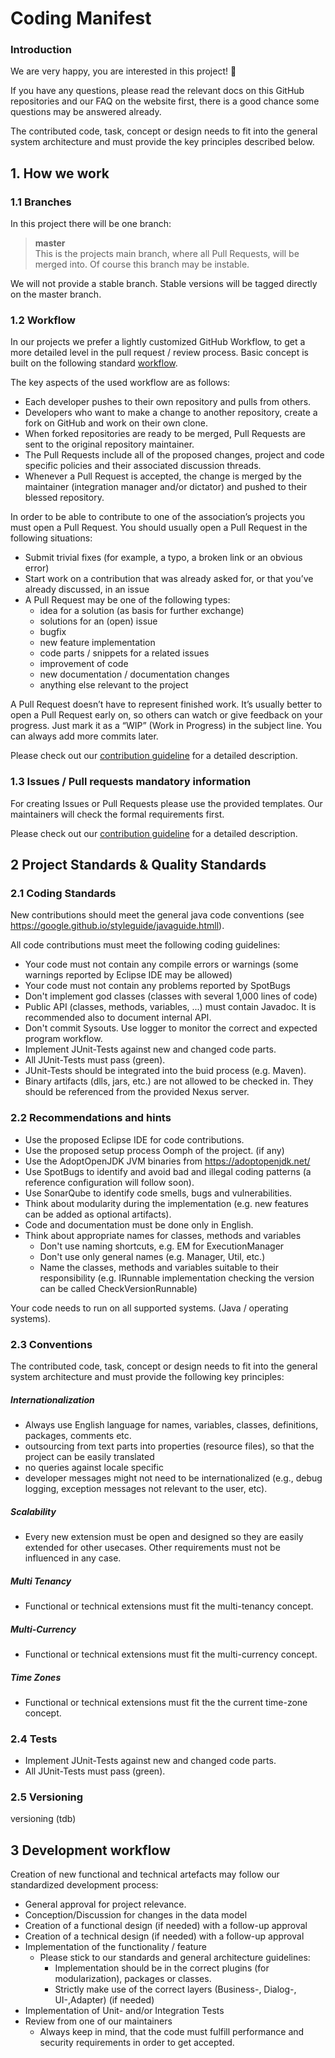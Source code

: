 


# Coding Manifest
### Introduction
We are very happy, you are interested in this project! :metal:   

If you have any questions, please read the relevant docs on this GitHub repositories and our FAQ on the website first, there is a good chance some questions may be answered already.

The contributed code, task, concept or design needs to fit into the general system architecture and must provide the key principles described below.

## 1. How we work
### 1.1 Branches
In this project there will be one branch: 
> **master**  
>This is the projects main branch, where all Pull Requests, will be merged into. Of course this branch may be instable.  
 
We will not provide a stable branch. Stable versions will be tagged directly on the master branch.

### 1.2	Workflow
In our projects we prefer a lightly customized GitHub Workflow, to get a more detailed level in the pull request / review process. Basic concept is built on the following standard [workflow](https://guides.github.com/introduction/flow/).

The key aspects of the used workflow are as follows:
- Each developer pushes to their own repository and pulls from others.
- Developers who want to make a change to another repository, create a fork on GitHub and work on their own clone.
- When forked repositories are ready to be merged, Pull Requests are sent to the original repository maintainer.
- The Pull Requests include all of the proposed changes, project and code specific policies and their associated discussion threads.
- Whenever a Pull Request is accepted, the change is merged by the maintainer (integration manager and/or dictator) and pushed to their blessed repository.

In order to be able to contribute to one of the association’s projects you must open a Pull Request. You should usually open a Pull Request in the following situations:
- Submit trivial fixes (for example, a typo, a broken link or an obvious error)
- Start work on a contribution that was already asked for, or that you’ve already discussed, in an issue
- A Pull Request may be one of the following types:  
  - idea for a solution (as basis for further exchange)
  - solutions for an (open) issue
  - bugfix
  - new feature implementation  
  - code parts / snippets for a related issues
  - improvement of code  
  - new documentation / documentation changes
  - anything else relevant to the project
  
A Pull Request doesn’t have to represent finished work. It’s usually better to open a Pull Request early on, so others can watch or give feedback on your progress. Just mark it as a “WIP” (Work in Progress) in the subject line. You can always add more commits later.

Please check out our [contribution guideline](CONTRIBUTING.md) for a detailed description.

### 1.3	Issues / Pull requests mandatory information
For creating Issues or Pull Requests please use the provided templates. 
Our maintainers will check the formal requirements first. 

Please check out our [contribution guideline](CONTRIBUTING.md) for a detailed description.

## 2 Project Standards & Quality Standards

### 2.1 Coding Standards

New contributions should meet the general java code conventions (see <https://google.github.io/styleguide/javaguide.htmll>).

All code contributions must meet the following coding guidelines:

* Your code must not contain any compile errors or warnings (some warnings reported by Eclipse IDE may be allowed)
* Your code must not contain any problems reported by SpotBugs
* Don't implement god classes (classes with several 1,000 lines of code)
* Public API (classes, methods, variables, ...) must contain Javadoc. It is recommended also to document internal API.
* Don't commit Sysouts. Use logger to monitor the correct and expected program workflow.
* Implement JUnit-Tests against new and changed code parts.
* All JUnit-Tests must pass (green).
* JUnit-Tests should be integrated into the buid process (e.g. Maven).
* Binary artifacts (dlls, jars, etc.) are not allowed to be checked in. They should be referenced from the provided Nexus server.

### 2.2 Recommendations and hints

* Use the proposed Eclipse IDE for code contributions. 
* Use the proposed setup process Oomph of the project. (if any) 
* Use the AdoptOpenJDK JVM binaries from <https://adoptopenjdk.net/>
* Use SpotBugs to identify and avoid bad and illegal coding patterns (a reference configuration will follow soon).
* Use SonarQube to identify code smells, bugs and vulnerabilities.
* Think about modularity during the implementation (e.g. new features can be added as optional artifacts). 
* Code and documentation must be done only in English.
* Think about appropriate names for classes, methods and variables
  * Don't use naming shortcuts, e.g. EM for ExecutionManager
  * Don't use only general names (e.g. Manager, Util, etc.)
  * Name the classes, methods and variables suitable to their responsibility (e.g. IRunnable implementation checking the version can be called CheckVersionRunnable)

Your code needs to run on all supported systems. (Java / operating systems). 

### 2.3  Conventions
The contributed code, task, concept or design needs to fit into the general system architecture and must provide the following key principles:

##### Internationalization
- Always use English language for names, variables, classes, definitions, packages, comments etc. 
- outsourcing from text parts into properties (resource files), so that the project can be easily translated
- no queries against locale specific  
- developer messages might not need to be internationalized (e.g., debug logging, exception messages not relevant to the user, etc).

##### Scalability
- Every new extension must be open and designed so they are easily extended for other usecases. Other requirements must not be influenced in any case. 

##### Multi Tenancy
- Functional or technical extensions must fit the multi-tenancy concept.

##### Multi-Currency
- Functional or technical extensions must fit the multi-currency concept.

##### Time Zones
- Functional or technical extensions must fit the the current time-zone concept.

### 2.4 Tests
- Implement JUnit-Tests against new and changed code parts.
- All JUnit-Tests must pass (green).

### 2.5 Versioning
versioning (tdb)

## 3 Development workflow

Creation of new functional and technical artefacts may follow our standardized development process:
- General approval for project relevance.
- Conception/Discussion for changes in the data model
- Creation of a functional design (if needed) with a follow-up approval
- Creation of a technical design (if needed) with a follow-up approval
- Implementation of the functionality / feature 
  - Please stick to our standards and general architecture guidelines:
    -  Implementation should be in the correct plugins (for modularization), packages or classes. 
    -  Strictly make use of the correct layers (Business-, Dialog-, UI-,Adapter) (if needed)
- Implementation of Unit- and/or Integration Tests
- Review from one of our maintainers
  - Always keep in mind, that the code must fulfill performance and security requirements in order to get accepted.






